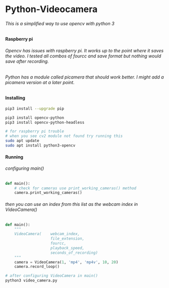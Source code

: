 # Python-Videocamera
###### This is a simplified way to use opencv with python 3

##
#### Raspberry pi
###### Opencv has issues with raspberry pi. It works up to the point where it saves the video. I tested all combos of fourcc and save format but nothing would save after recording.
###### Python has a module called picamera that should work better. I might add a picamera version at a later point.
##

#### Installing
```bash
pip3 install --upgrade pip

pip3 install opencv-python
pip3 install opencv-python-headless

# for raspberry pi trouble 
# when you see cv2 module not found try running this
sudo apt update
sudo apt install python3-opencv
```

#### Running
###### configuring main()
```python
def main():
    # check for cameras use print_working_cameras() method
    camera.print_working_cameras()
```
 ###### then you can use an index from this list as the webcam index in VideoCamera()
```python
def main():
    """
    VideoCamera(    webcam_index, 
                    file_extension, 
                    fourcc, 
                    playback_speed, 
                    seconds_of_recording)
    """
    camera = VideoCamera(1, 'mp4', 'mp4v', 10, 20)
    camera.record_loop()
```

```bash
# after configuring VideoCamera in main()
python3 video_camera.py
```

